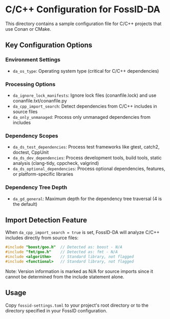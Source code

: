 # C/C++ Configuration for FossID-DA

This directory contains a sample configuration file for C/C++ projects that use Conan or CMake.

## Key Configuration Options

### Environment Settings
- `da_os_type`: Operating system type (critical for C/C++ dependencies)

### Processing Options
- `da_ignore_lock_manifests`: Ignore lock files (conanfile.lock) and use conanfile.txt/conanfile.py
- `da_cpp_import_search`: Detect dependencies from C/C++ includes in source files
- `da_only_unmanaged`: Process only unmanaged dependencies from includes

### Dependency Scopes
- `da_ds_test_dependencies`: Process test frameworks like gtest, catch2, doctest, CppUnit
- `da_ds_dev_dependencies`: Process development tools, build tools, static analysis (clang-tidy, cppcheck, valgrind)
- `da_ds_optional_dependencies`: Process optional dependencies, features, or platform-specific libraries

### Dependency Tree Depth
- `da_gd_general`: Maximum depth for the dependency tree traversal (4 is the default)

## Import Detection Feature
When `da_cpp_import_search = true` is set, FossID-DA will analyze C/C++ includes directly from source files:

```cpp
#include "boost/goo.h"  // Detected as: boost - N/A
#include "fmt/goo.h"    // Detected as: fmt - N/A
#include <algorithm>    // Standard library, not flagged
#include <functional>   // Standard library, not flagged
```

Note: Version information is marked as N/A for source imports since it cannot be determined from the include statement alone.

## Usage
Copy `fossid-settings.toml` to your project's root directory or to the directory specified in your FossID configuration. 